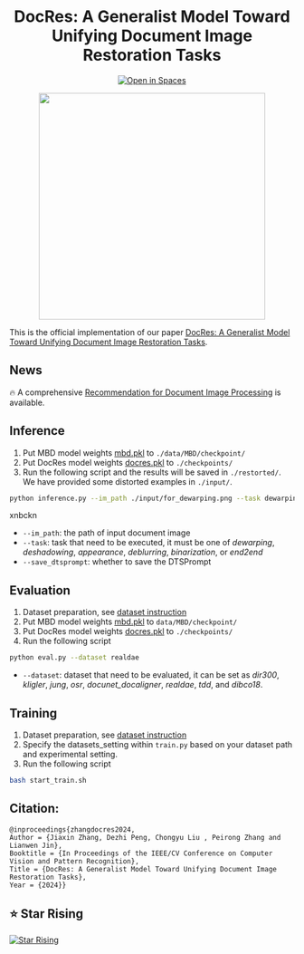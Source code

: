 
<div align=center>

# DocRes: A Generalist Model Toward Unifying Document Image Restoration Tasks

[![Open in Spaces](https://huggingface.co/datasets/huggingface/badges/resolve/main/open-in-hf-spaces-sm.svg)](https://huggingface.co/spaces/qubvel-hf/documents-restoration)

</div>

<p align="center">
<img src="images/motivation.jpg" width="400">
</p>

This is the official implementation of our paper [DocRes: A Generalist Model Toward Unifying Document Image Restoration Tasks](https://arxiv.org/abs/2405.04408).

## News 
🔥 A comprehensive [Recommendation for Document Image Processing](https://github.com/ZZZHANG-jx/Recommendations-Document-Image-Processing) is available.


## Inference 
1. Put MBD model weights [mbd.pkl](https://1drv.ms/f/s!Ak15mSdV3Wy4iahoKckhDPVP5e2Czw?e=iClwdK) to `./data/MBD/checkpoint/`
2. Put DocRes model weights [docres.pkl](https://1drv.ms/f/s!Ak15mSdV3Wy4iahoKckhDPVP5e2Czw?e=iClwdK) to `./checkpoints/`
3. Run the following script and the results will be saved in `./restorted/`. We have provided some distorted examples in `./input/`.
```bash
python inference.py --im_path ./input/for_dewarping.png --task dewarping --save_dtsprompt 1
```
 xnbckn 
- `--im_path`: the path of input document image
- `--task`: task that need to be executed, it must be one of _dewarping_, _deshadowing_, _appearance_, _deblurring_, _binarization_, or _end2end_
- `--save_dtsprompt`: whether to save the DTSPrompt

## Evaluation

1. Dataset preparation, see [dataset instruction](./data/README.md)
2. Put MBD model weights [mbd.pkl](https://1drv.ms/f/s!Ak15mSdV3Wy4iahoKckhDPVP5e2Czw?e=iClwdK) to `data/MBD/checkpoint/`
3. Put DocRes model weights [docres.pkl](https://1drv.ms/f/s!Ak15mSdV3Wy4iahoKckhDPVP5e2Czw?e=iClwdK) to `./checkpoints/`
2. Run the following script
```bash
python eval.py --dataset realdae
```
- `--dataset`: dataset that need to be evaluated, it can be set as _dir300_, _kligler_, _jung_, _osr_, _docunet\_docaligner_, _realdae_, _tdd_, and _dibco18_.

## Training 
1. Dataset preparation, see [dataset instruction](./data/README.md)
2. Specify the datasets_setting within `train.py` based on your dataset path and experimental setting.
3. Run the following script
```bash
bash start_train.sh
```


## Citation:
```
@inproceedings{zhangdocres2024, 
Author = {Jiaxin Zhang, Dezhi Peng, Chongyu Liu , Peirong Zhang and Lianwen Jin}, 
Booktitle = {In Proceedings of the IEEE/CV Conference on Computer Vision and Pattern Recognition}, 
Title = {DocRes: A Generalist Model Toward Unifying Document Image Restoration Tasks}, 
Year = {2024}}   
```
## ⭐ Star Rising
[![Star Rising](https://api.star-history.com/svg?repos=ZZZHANG-jx/DocRes&type=Timeline)](https://star-history.com/#ZZZHANG-jx/DocRes&Timeline)
